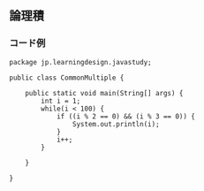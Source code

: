 ## 論理積

### コード例
    package jp.learningdesign.javastudy;
    
    public class CommonMultiple {
    
    	public static void main(String[] args) {
    		int i = 1;
    		while(i < 100) {
    			if ((i % 2 == 0) && (i % 3 == 0)) {
    				System.out.println(i);
    			}
    			i++;
    		}
    
    	}
    
    }
